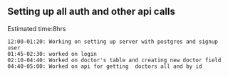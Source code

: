 ## Setting up all auth and other api calls

Estimated time:8hrs

    12:00-01:20: Working on setting up server with postgres and signup user
    01:45-02:30: worked on login
    02:10-04:40: Worked on doctor's table and creating new doctor field
    04:40-05:00: Worked on api for getting  doctors all and by id
